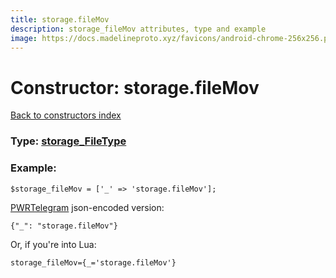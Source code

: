 ```yaml
---
title: storage.fileMov
description: storage_fileMov attributes, type and example
image: https://docs.madelineproto.xyz/favicons/android-chrome-256x256.png
---
```

# Constructor: storage.fileMov  
[Back to constructors index](index.md)






### Type: [storage\_FileType](../types/storage_FileType.md)


### Example:

```
$storage_fileMov = ['_' => 'storage.fileMov'];
```  

[PWRTelegram](https://pwrtelegram.xyz) json-encoded version:

```
{"_": "storage.fileMov"}
```


Or, if you're into Lua:  


```
storage_fileMov={_='storage.fileMov'}

```


